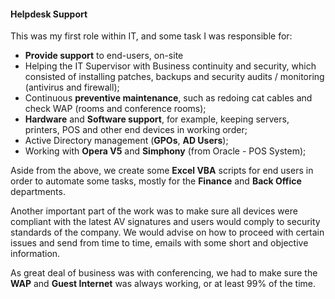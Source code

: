 #### Helpdesk Support
This was my first role within IT, and some task I was responsible for:

- **Provide support** to end-users, on-site
- Helping the IT Supervisor with Business continuity and security, which consisted of installing patches, backups
and security audits / monitoring (antivirus and firewall);
- Continuous **preventive maintenance**, such as redoing cat cables and check WAP (rooms and conference rooms);
- **Hardware** and **Software support**, for example, keeping servers, printers, POS and other end devices in working order;
- Active Directory management (**GPOs**, **AD Users**);
- Working with **Opera V5** and **Simphony** (from Oracle - POS System);

Aside from the above, we create some **Excel VBA** scripts for end users in order to automate some tasks, mostly for the **Finance** and **Back Office** departments.

Another important part of the work was to make sure all devices were compliant with the latest AV signatures and users would comply to security standards of the company.
We would advise on how to proceed with certain issues and send from time to time, emails with some short and objective information.

As great deal of business was with conferencing, we had to make sure the **WAP** and **Guest Internet** was always working, or at least 99% of the time.

